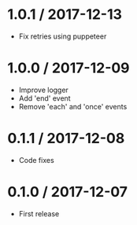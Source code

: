 
1.0.1 / 2017-12-13
==================

  * Fix retries using puppeteer

1.0.0 / 2017-12-09
==================

  * Improve logger
  * Add 'end' event
  * Remove 'each' and 'once' events

0.1.1 / 2017-12-08
==================

  * Code fixes

0.1.0 / 2017-12-07
==================

  * First release